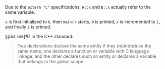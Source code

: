 Due to the `extern "C"` specifications, `A::x` and `B::x` actually refer to the same variable.

`x` is first initialized to `0`, then `main()` starts, `0` is printed, `x` is incremented to `1`, and finally `1` is printed.

§[dcl.link]¶7 in the C++ standard:

> Two declarations declare the same entity if they (re)introduce the same name, one declares a function or variable with C language linkage, and the other declares such an entity or declares a variable that belongs to the global scope.